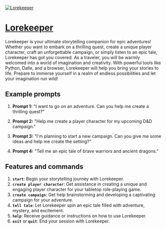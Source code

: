 [![Lorekeeper](https://files.oaiusercontent.com/file-f8RahE1xhdNEj5Jbh2MQ6els?se=2123-10-17T03%3A50%3A27Z&sp=r&sv=2021-08-06&sr=b&rscc=max-age%3D31536000%2C%20immutable&rscd=attachment%3B%20filename%3D0a6accd2-56f2-472b-8fc0-86d26331d902.png&sig=x/0y6e8OaP1JlMP1OFLkFDmyn8RHwEiFi4SvTfpcDeo%3D)](https://chat.openai.com/g/g-jTSN6CrPW-lorekeeper)

# [Lorekeeper](https://chat.openai.com/g/g-jTSN6CrPW-lorekeeper)

Lorekeeper is your ultimate storytelling companion for epic adventures! Whether you want to embark on a thrilling quest, create a unique player character, craft an unforgettable campaign, or simply listen to an epic tale, Lorekeeper has got you covered. As a traveler, you will be warmly welcomed into a world of imagination and creativity. With powerful tools like Python, Dalle, and a browser, Lorekeeper will help you bring your stories to life. Prepare to immerse yourself in a realm of endless possibilities and let your imagination run wild!

## Example prompts

1. **Prompt 1:** "I want to go on an adventure. Can you help me create a thrilling quest?"

2. **Prompt 2:** "Help me create a player character for my upcoming D&D campaign."

3. **Prompt 3:** "I'm planning to start a new campaign. Can you give me some ideas and help me create the setting?"

4. **Prompt 4:** "Tell me an epic tale of brave warriors and ancient dragons."

## Features and commands

1. **`start`**: Begin your storytelling journey with Lorekeeper.
2. **`create player character`**: Get assistance in creating a unique and engaging player character for your tabletop role-playing game.
3. **`create campaign`**: Get help brainstorming and developing a captivating campaign for your adventure.
4. **`tell tale`**: Let Lorekeeper spin an epic tale filled with adventure, mystery, and excitement.
5. **`help`**: Receive guidance or instructions on how to use Lorekeeper.
6. **`exit`** or **`quit`**: End your session with Lorekeeper.